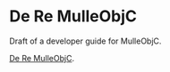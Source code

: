 # De Re MulleObjC

Draft of a developer guide for MulleObjC.

[De Re MulleObjC](//mulle-objc.github.io/De-Re-MulleObjC).

